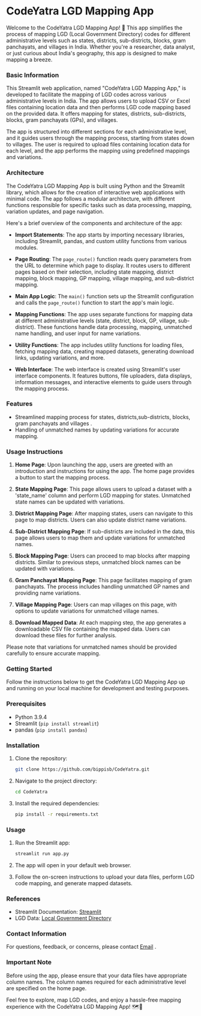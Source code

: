# CodeYatra LGD Mapping App

Welcome to the CodeYatra LGD Mapping App! 🌟 This app simplifies the process of mapping LGD (Local Government Directory) codes for different administrative levels such as states, districts, sub-districts, blocks, gram panchayats, and villages in India. Whether you're a researcher, data analyst, or just curious about India's geography, this app is designed to make mapping a breeze.

### Basic Information

This Streamlit web application, named "CodeYatra LGD Mapping App," is developed to facilitate the mapping of LGD codes across various administrative levels in India. The app allows users to upload CSV or Excel files containing location data and then performs LGD code mapping based on the provided data. It offers mapping for states, districts, sub-districts, blocks, gram panchayats (GPs), and villages.

The app is structured into different sections for each administrative level, and it guides users through the mapping process, starting from states down to villages. The user is required to upload files containing location data for each level, and the app performs the mapping using predefined mappings and variations.

### Architecture

The CodeYatra LGD Mapping App is built using Python and the Streamlit library, which allows for the creation of interactive web applications with minimal code. The app follows a modular architecture, with different functions responsible for specific tasks such as data processing, mapping, variation updates, and page navigation.

Here's a brief overview of the components and architecture of the app:

- **Import Statements**: The app starts by importing necessary libraries, including Streamlit, pandas, and custom utility functions from various modules.

- **Page Routing**: The `page_route()` function reads query parameters from the URL to determine which page to display. It routes users to different pages based on their selection, including state mapping, district mapping, block mapping, GP mapping, village mapping, and sub-district mapping.

- **Main App Logic**: The `main()` function sets up the Streamlit configuration and calls the `page_route()` function to start the app's main logic.

- **Mapping Functions**: The app uses separate functions for mapping data at different administrative levels (state, district, block, GP, village, sub-district). These functions handle data processing, mapping, unmatched name handling, and user input for name variations.

- **Utility Functions**: The app includes utility functions for loading files, fetching mapping data, creating mapped datasets, generating download links, updating variations, and more.

- **Web Interface**: The web interface is created using Streamlit's user interface components. It features buttons, file uploaders, data displays, information messages, and interactive elements to guide users through the mapping process.


### Features

- Streamlined mapping process for states, districts,sub-districts, blocks, gram panchayats and villages .
- Handling of unmatched names by updating variations for accurate mapping.

### Usage Instructions

1. **Home Page**: Upon launching the app, users are greeted with an introduction and instructions for using the app. The home page provides a button to start the mapping process.

2. **State Mapping Page**: This page allows users to upload a dataset with a 'state_name' column and perform LGD mapping for states. Unmatched state names can be updated with variations.

3. **District Mapping Page**: After mapping states, users can navigate to this page to map districts. Users can also update district name variations.
4. **Sub-District Mapping Page**: If sub-districts are included in the data, this page allows users to map them and update variations for unmatched names.

5. **Block Mapping Page**: Users can proceed to map blocks after mapping districts. Similar to previous steps, unmatched block names can be updated with variations.

6. **Gram Panchayat Mapping Page**: This page facilitates mapping of gram panchayats. The process includes handling unmatched GP names and providing name variations.

7. **Village Mapping Page**: Users can map villages on this page, with options to update variations for unmatched village names.

8. **Download Mapped Data**: At each mapping step, the app generates a downloadable CSV file containing the mapped data. Users can download these files for further analysis.

Please note that variations for unmatched names should be provided carefully to ensure accurate mapping.


### Getting Started

Follow the instructions below to get the CodeYatra LGD Mapping App up and running on your local machine for development and testing purposes.

### Prerequisites

- Python 3.9.4
- Streamlit (`pip install streamlit`)
- pandas (`pip install pandas`)

### Installation

1. Clone the repository:

   ```bash
   git clone https://github.com/bippisb/CodeYatra.git
   ```

2. Navigate to the project directory:

   ```bash
   cd CodeYatra
   ```

3. Install the required dependencies:

   ```bash
   pip install -r requirements.txt
   ```

### Usage

1. Run the Streamlit app:

   ```bash
   streamlit run app.py
   ```

2. The app will open in your default web browser.

3. Follow the on-screen instructions to upload your data files, perform LGD code mapping, and generate mapped datasets.




### References

- Streamlit Documentation: [Streamlit](https://streamlit.io/)
- LGD Data: [Local Government Directory](https://lgdirectory.gov.in/)

### Contact Information

For questions, feedback, or concerns, please contact [Email](saurabh_harak@isb.edu) .

### Important Note

Before using the app, please ensure that your data files have appropriate column names. The column names required for each administrative level are specified on the home page.

Feel free to explore, map LGD codes, and enjoy a hassle-free mapping experience with the CodeYatra LGD Mapping App! 🗺️🚀







